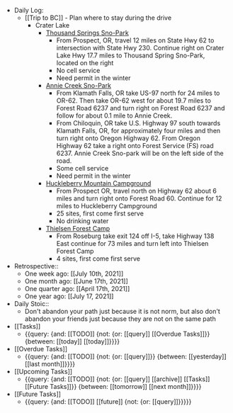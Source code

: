 - Daily Log:
    - [[Trip to BC]] - Plan where to stay during the drive
        - Crater Lake
            - [Thousand Springs Sno-Park](https://www.fs.usda.gov/recarea/rogue-siskiyou/recarea/?recid=69906)
                - From Prospect, OR, travel 12 miles on State Hwy 62 to intersection with State Hwy 230.  Continue right on Crater Lake Hwy 17.7 miles to Thousand Spring Sno-Park, located on the right
                - No cell service
                - Need permit in the winter
            - [Annie Creek Sno-Park](https://www.fs.usda.gov/recarea/fremont-winema/recarea/?recid=59833)
                - From Klamath Falls, OR take US-97 north for 24 miles to OR-62. Then take OR-62 west for about 19.7 miles to Forest Road 6237 and turn right on Forest Road 6237 and follow for about 0.1 mile to Annie Creek.
                - From Chiloquin, OR take U.S. Highway 97 south towards Klamath Falls, OR, for approximately four miles and then turn right onto Oregon Highway 62. From Oregon Highway 62 take a right onto Forest Service (FS) road 6237. Annie Creek Sno-park will be on the left side of the road.
                - Some cell service
                - Need permit in the winter
            - [Huckleberry Mountain Campground](https://www.fs.usda.gov/recarea/rogue-siskiyou/recarea/?recid=69764)
                - From Prospect OR, travel north on Highway 62 about 6 miles and turn right onto Forest Road 60. Continue for 12 miles to Huckleberry Campground
                - 25 sites, first come first serve
                - No drinking water
            - [Thielsen Forest Camp](http://www.campgroundsoregon.com/oregon_campgrounds/thielsen_forest_camp.html)
                - From Roseburg take exit 124 off I-5, take Highway 138 East continue for 73 miles and turn left into Thielsen Forest Camp
                - 4 sites, first come first serve
- Retrospective::
    - One week ago: [[July 10th, 2021]]
    - One month ago: [[June 17th, 2021]]
    - One quarter ago: [[April 17th, 2021]]
    - One year ago: [[July 17, 2021]]
- Daily Stoic::
    - Don't abandon your path just because it is not norm, but also don't abandon your friends just because they are not on the same path
- [[Tasks]]
    - {{query: {and: [[TODO]] {not: {or: [[query]] [[Overdue Tasks]]}} {between: [[today]] [[today]]}}}}
- [[Overdue Tasks]]
    - {{query: {and: [[TODO]] {not: {or: [[query]]}} {between: [[yesterday]] [[last month]]}}}}
- [[Upcoming Tasks]]
    - {{query: {and: [[TODO]] {not: {or: [[query]] [[archive]] [[Tasks]] [[Future Tasks]]}} {between: [[tomorrow]] [[next month]]}}}}
- [[Future Tasks]]
    - {{query: {and: [[TODO]] [[future]] {not: {or: [[query]]}}}}}
